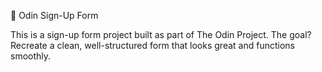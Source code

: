 🌿 Odin Sign-Up Form

This is a sign-up form project built as part of The Odin Project. The goal? Recreate a clean, well-structured form that looks great and functions smoothly.